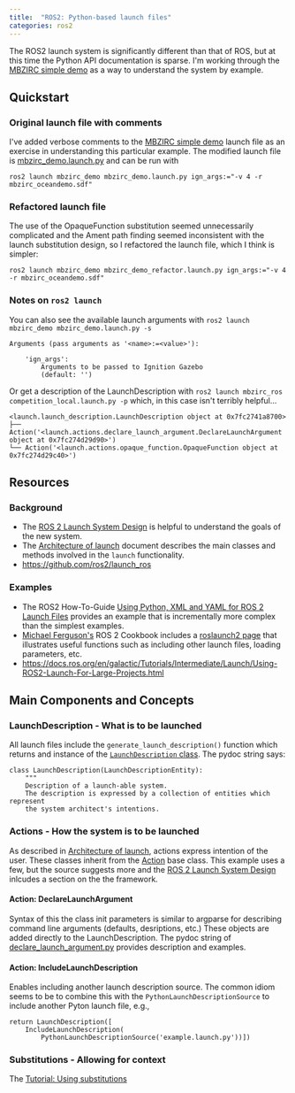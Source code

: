```yaml
---
title:  "ROS2: Python-based launch files"
categories: ros2
---
```


The ROS2 launch system is significantly different than that of ROS, but at this time the Python API documentation is sparse.  I'm working through the [MBZIRC simple demo](https://github.com/osrf/mbzirc/wiki/Running-the-Demo) as a way to understand the system by example.

## Quickstart

### Original launch file with comments

I've added verbose comments to the [MBZIRC simple demo](https://github.com/osrf/mbzirc/wiki/Running-the-Demo) launch file as an exercise in understanding this particular example.  The modified launch file is [mbzirc_demo.launch.py](https://github.com/bsb808/mbzirc_demo/blob/main/launch/mbzirc_demo.launch.py) and can be run with

```
ros2 launch mbzirc_demo mbzirc_demo.launch.py ign_args:="-v 4 -r mbzirc_oceandemo.sdf"
```

### Refactored launch file

The use of the OpaqueFunction substitution seemed unnecessarily complicated and the Ament path finding seemed inconsistent with the launch substitution design, so I refactored the launch file, which I think is simpler: 

```
ros2 launch mbzirc_demo mbzirc_demo_refactor.launch.py ign_args:="-v 4 -r mbzirc_oceandemo.sdf"
```

### Notes on `ros2 launch`

You can also see the available launch arguments with `ros2 launch mbzirc_demo mbzirc_demo.launch.py -s`

```
Arguments (pass arguments as '<name>:=<value>'):

    'ign_args':
        Arguments to be passed to Ignition Gazebo
        (default: '')
```

Or get a description of the LaunchDescription with `ros2 launch mbzirc_ros competition_local.launch.py -p` which, in this case isn't terribly helpful...

```
<launch.launch_description.LaunchDescription object at 0x7fc2741a8700>
├── Action('<launch.actions.declare_launch_argument.DeclareLaunchArgument object at 0x7fc274d29d90>')
└── Action('<launch.actions.opaque_function.OpaqueFunction object at 0x7fc274d29c40>')
```



## Resources

### Background

* The [ROS 2 Launch System Design](https://design.ros2.org/articles/roslaunch.html) is helpful to understand the goals of the new system.
* The [Architecture of launch](https://github.com/ros2/launch/blob/master/launch/doc/source/architecture.rst) document describes the main classes and methods involved in the `launch` functionality.
* https://github.com/ros2/launch_ros

### Examples

* The ROS2 How-To-Guide [Using Python, XML and YAML for ROS 2 Launch Files](https://docs.ros.org/en/galactic/How-To-Guides/Launch-file-different-formats.html) provides an example that is incrementally more complex than the simplest examples.
* [Michael Ferguson's](http://www.robotandchisel.com/) ROS 2 Cookbook includes a [roslaunch2 page](https://github.com/mikeferguson/ros2_cookbook/blob/main/pages/launch.md) that illustrates useful functions such as including other launch files, loading parameters, etc.
* https://docs.ros.org/en/galactic/Tutorials/Intermediate/Launch/Using-ROS2-Launch-For-Large-Projects.html

## Main Components and Concepts

### LaunchDescription - What is to be launched

All launch files include the `generate_launch_description()` function which returns and instance of the [`LaunchDescription` class](https://github.com/ros2/launch/blob/master/launch/launch/launch_description.py).  The pydoc string says:

```
class LaunchDescription(LaunchDescriptionEntity):
    """
    Description of a launch-able system.
    The description is expressed by a collection of entities which represent
    the system architect's intentions.
```


### Actions - How the system is to be launched

As described in [Architecture of launch](https://github.com/ros2/launch/blob/master/launch/doc/source/architecture.rst), actions express intention of the user.  These classes inherit from the [Action](https://github.com/ros2/launch/blob/rolling/launch/launch/action.py) base class.  This example uses a few, but the source suggests more and the [ROS 2 Launch System Design](https://design.ros2.org/articles/roslaunch.html#actions) inlcudes a section on the the framework.


#### Action: DeclareLaunchArgument

Syntax of this the class init parameters is similar to argparse for describing command line arguments (defaults, desriptions, etc.)  These objects are added directly to the LaunchDescription.  The pydoc string of [declare_launch_argument.py](https://github.com/ros2/launch/blob/rolling/launch/launch/actions/declare_launch_argument.py) provides description and examples.

#### Action: IncludeLaunchDescription

Enables including another launch description source.  The common idiom seems to be to combine this with the `PythonLaunchDescriptionSource` to include another Pyton launch file, e.g.,

```
return LaunchDescription([
    IncludeLaunchDescription(
        PythonLaunchDescriptionSource('example.launch.py'))])
```


### Substitutions - Allowing for context

The [Tutorial: Using substitutions](https://docs.ros.org/en/galactic/Tutorials/Intermediate/Launch/Using-Substitutions.html)